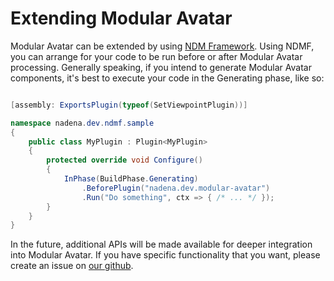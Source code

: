 ﻿---
sidebar_position: 10
---

# Extending Modular Avatar

Modular Avatar can be extended by using [NDM Framework](https://github.com/bdunderscore/ndmf). Using NDMF, you can 
arrange for your code to be run before or after Modular Avatar processing. Generally speaking, if you intend to generate
Modular Avatar components, it's best to execute your code in the Generating phase, like so:

```csharp

[assembly: ExportsPlugin(typeof(SetViewpointPlugin))]

namespace nadena.dev.ndmf.sample
{
    public class MyPlugin : Plugin<MyPlugin>
    {
        protected override void Configure()
        {
            InPhase(BuildPhase.Generating)
                .BeforePlugin("nadena.dev.modular-avatar")
                .Run("Do something", ctx => { /* ... */ });
        }
    }
}

```

In the future, additional APIs will be made available for deeper integration into Modular Avatar. If you have specific
functionality that you want, please create an issue on [our github](https://github.com/bdunderscore/modular-avatar/issues).